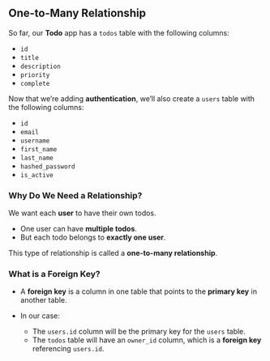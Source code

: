 ## One-to-Many Relationship

So far, our **Todo** app has a `todos` table with the following columns:

- `id`
- `title`
- `description`
- `priority`
- `complete`

Now that we’re adding **authentication**, we’ll also create a `users` table with the following columns:

- `id`
- `email`
- `username`
- `first_name`
- `last_name`
- `hashed_password`
- `is_active`

### Why Do We Need a Relationship?

We want each **user** to have their own todos.

- One user can have **multiple todos**.
- But each todo belongs to **exactly one user**.

This type of relationship is called a **one-to-many relationship**.

### What is a Foreign Key?

- A **foreign key** is a column in one table that points to the **primary key** in another table.
- In our case:

  - The `users.id` column will be the primary key for the `users` table.
  - The `todos` table will have an `owner_id` column, which is a **foreign key** referencing `users.id`.
